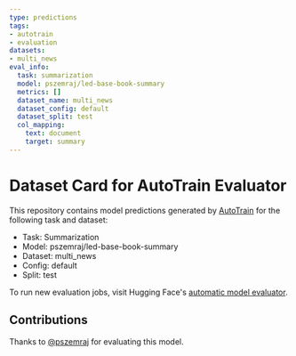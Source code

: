 ```yaml
---
type: predictions
tags:
- autotrain
- evaluation
datasets:
- multi_news
eval_info:
  task: summarization
  model: pszemraj/led-base-book-summary
  metrics: []
  dataset_name: multi_news
  dataset_config: default
  dataset_split: test
  col_mapping:
    text: document
    target: summary
---
```

# Dataset Card for AutoTrain Evaluator

This repository contains model predictions generated by [AutoTrain](https://huggingface.co/autotrain) for the following task and dataset:

* Task: Summarization
* Model: pszemraj/led-base-book-summary
* Dataset: multi_news
* Config: default
* Split: test

To run new evaluation jobs, visit Hugging Face's [automatic model evaluator](https://huggingface.co/spaces/autoevaluate/model-evaluator).

## Contributions

Thanks to [@pszemraj](https://huggingface.co/pszemraj) for evaluating this model.